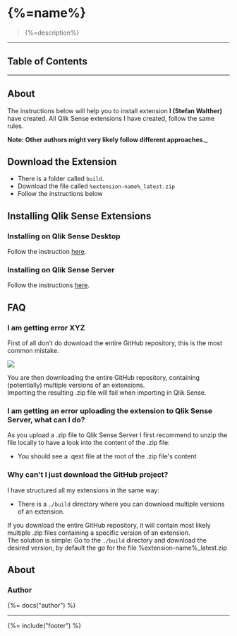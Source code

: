 # {%=name%}

> {%=description%}

---

## Table of Contents

<!-- toc -->

---

## About

The instructions below will help you to install extension **I (Stefan Walther)** have created. All Qlik Sense extensions I have created, follow the same rules.

__Note: Other authors might very likely follow different approaches.___

## Download the Extension

- There is a folder called `build`. 
- Download the file called `%extension-name%_latest.zip`
- Follow the instructions below


## Installing Qlik Sense Extensions

### Installing on Qlik Sense Desktop

Follow the instruction [here](http://help.qlik.com/en-US/sense-developer/September2017/Subsystems/Extensions/Content/Howtos/deploy-extensions.htm).

### Installing on Qlik Sense Server

Follow the instructions [here](http://help.qlik.com/en-US/sense-developer/September2017/Subsystems/Extensions/Content/Howtos/deploy-extensions.htm).

## FAQ

### I am getting error XYZ

First of all don't do download the entire GitHub repository, this is the most common mistake.

![](./images/dont-github-download.png)

You are then downloading the entire GitHub repository, containing (potentially) multiple versions of an extensions.  
Importing the resulting .zip file will fail when importing in Qlik Sense.


### I am getting an error uploading the extension to Qlik Sense Server, what can I do?  

As you upload a .zip file to Qlik Sense Server I first recommend to unzip the file locally to have a look into the content of the .zip file:

- You should see a .qext file at the root of the .zip file's content

### Why can't I just download the GitHub project?  

I have structured all my extensions in the same way:

- There is a `./build` directory where you can download multiple versions of an extension.

If you download the entire GitHub repository, it will contain most likely multiple .zip files containing a specific version of an extension.  
The solution is simple: Go to the `./build` directory and download the desired version, by default the go for the file %extension-name%_latest.zip

## About

### Author
{%= docs("author") %}

***

{%= include("footer") %}